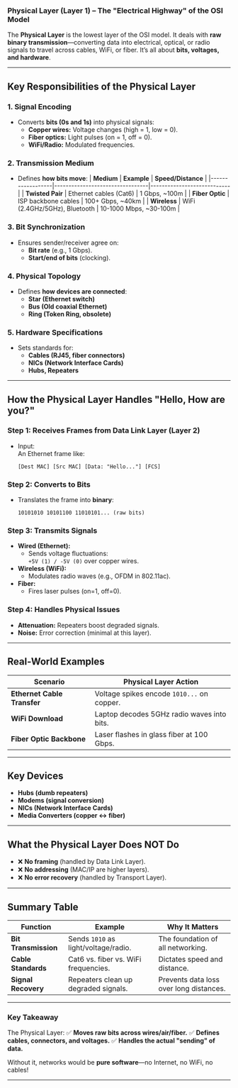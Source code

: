 ### **Physical Layer (Layer 1) – The "Electrical Highway" of the OSI Model**

The **Physical Layer** is the lowest layer of the OSI model. It deals with **raw binary transmission**—converting data into electrical, optical, or radio signals to travel across cables, WiFi, or fiber. It’s all about **bits, voltages, and hardware**.

---

## **Key Responsibilities of the Physical Layer**

### **1. Signal Encoding**

- Converts **bits (0s and 1s)** into physical signals:
  - **Copper wires:** Voltage changes (high = 1, low = 0).
  - **Fiber optics:** Light pulses (on = 1, off = 0).
  - **WiFi/Radio:** Modulated frequencies.

### **2. Transmission Medium**

- Defines **how bits move**:
  | **Medium** | **Example** | **Speed/Distance** |
  |------------------|---------------------------------|----------------------------|
  | **Twisted Pair** | Ethernet cables (Cat6) | 1 Gbps, ~100m |
  | **Fiber Optic** | ISP backbone cables | 100+ Gbps, ~40km |
  | **Wireless** | WiFi (2.4GHz/5GHz), Bluetooth | 10-1000 Mbps, ~30-100m |

### **3. Bit Synchronization**

- Ensures sender/receiver agree on:
  - **Bit rate** (e.g., 1 Gbps).
  - **Start/end of bits** (clocking).

### **4. Physical Topology**

- Defines **how devices are connected**:
  - **Star (Ethernet switch)**
  - **Bus (Old coaxial Ethernet)**
  - **Ring (Token Ring, obsolete)**

### **5. Hardware Specifications**

- Sets standards for:
  - **Cables (RJ45, fiber connectors)**
  - **NICs (Network Interface Cards)**
  - **Hubs, Repeaters**

---

## **How the Physical Layer Handles "Hello, How are you?"**

### **Step 1: Receives Frames from Data Link Layer (Layer 2)**

- Input:  
  An Ethernet frame like:
  ```
  [Dest MAC] [Src MAC] [Data: "Hello..."] [FCS]
  ```

### **Step 2: Converts to Bits**

- Translates the frame into **binary**:
  ```
  10101010 10101100 11010101... (raw bits)
  ```

### **Step 3: Transmits Signals**

- **Wired (Ethernet):**
  - Sends voltage fluctuations:  
    `+5V (1) / -5V (0)` over copper wires.
- **Wireless (WiFi):**
  - Modulates radio waves (e.g., OFDM in 802.11ac).
- **Fiber:**
  - Fires laser pulses (on=1, off=0).

### **Step 4: Handles Physical Issues**

- **Attenuation:** Repeaters boost degraded signals.
- **Noise:** Error correction (minimal at this layer).

---

## **Real-World Examples**

| **Scenario**                | **Physical Layer Action**                  |
| --------------------------- | ------------------------------------------ |
| **Ethernet Cable Transfer** | Voltage spikes encode `1010...` on copper. |
| **WiFi Download**           | Laptop decodes 5GHz radio waves into bits. |
| **Fiber Optic Backbone**    | Laser flashes in glass fiber at 100 Gbps.  |

---

## **Key Devices**

- **Hubs (dumb repeaters)**
- **Modems (signal conversion)**
- **NICs (Network Interface Cards)**
- **Media Converters (copper ↔ fiber)**

---

## **What the Physical Layer Does NOT Do**

- ❌ **No framing** (handled by Data Link Layer).
- ❌ **No addressing** (MAC/IP are higher layers).
- ❌ **No error recovery** (handled by Transport Layer).

---

## **Summary Table**

| **Function**         | **Example**                          | **Why It Matters**                      |
| -------------------- | ------------------------------------ | --------------------------------------- |
| **Bit Transmission** | Sends `1010` as light/voltage/radio. | The foundation of all networking.       |
| **Cable Standards**  | Cat6 vs. fiber vs. WiFi frequencies. | Dictates speed and distance.            |
| **Signal Recovery**  | Repeaters clean up degraded signals. | Prevents data loss over long distances. |

---

### **Key Takeaway**

The Physical Layer:
✅ **Moves raw bits across wires/air/fiber.**
✅ **Defines cables, connectors, and voltages.**
✅ **Handles the actual "sending" of data.**

Without it, networks would be **pure software**—no Internet, no WiFi, no cables!

---

<!-- **Next:** Want to explore **how WiFi signals avoid interference** or **why fiber optics use light?** -->
